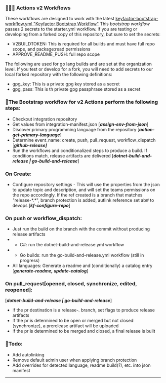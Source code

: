 ### 👨🏿‍🚀 Actions v2 Workflows 

These workflows are designed to work with the latest [keyfactor-bootstrap-workflow.yml "Keyfactor Bootstrap Workflow"](https://github.com/Keyfactor/.github/blob/main/workflow-templates/keyfactor-bootstrap-workflow.yml)
This *bootstrap workflow* passes 2 secrets to the starter.yml workflow. If you are testing or developing from a forked copy of this repository, but sure to set the secrets:

* V2BUILDTOKEN: This is required for all builds and must have full repo scope, and package:read permissions
* APPROVE_README_PUSH: full repo scope

The following are used for go lang builds and are set at the organization level. If you test or develop for a fork, you will need to add secrets to our local forked repository with the following definitions:
* gpg_key: This is a private gpg key stored as a secret
* gpg_pass: This is th private gpg passphrase stored as a secret

### 🚀The Bootstrap workflow for v2 Actions perform the following steps: 

* Checkout integration repository
* Get values from integration-manifest.json [***assign-env-from-json***]
* Discover primary programming language from the repository [***action-get-primary-language***]
* Determine event_name: create, push, pull_request, workflow_dispatch [***github-release]***
* Run the workflows and conditionalized steps to produce a build. If conditions match, release artifacts are delivered [***dotnet-build-and-release | go-build-and-release***]

### On Create:
* Configure repository settings - This will use the properties from the json to update topic and description, and will set the teams permissions on the repo accordingly. If the ref created is a branch that matches "release-\*.\*", branch protection is added, autlink reference set ab# to devops [***kf-configure-repo***]

### On push or workflow_dispatch:
* Just run the build on the branch with the commit without producing release artifacts
* * C#: run the dotnet-build-and-release.yml workflow
* * Go builds: run the go-build-and-release.yml workflow (still in progress)
* All languages: Generate a readme and (conditionally) a catalog entry [***generate-readme, update-catalog***]

### On pull_request[opened, closed, synchronize, edited, reopened]:
[***dotnet-build-and-release | go-build-and-release***]
* If the pr destination is a release-*.* branch, set flags to produce release artifacts 
* If the pr is determined to be open or merged but not closed (synchronize), a prerelease artifact will be uploaded
* If the pr is determined to be merged and closed, a final release is built






### 📝Todo: 
* Add autolinking
* Remove default admin user when applying branch protection
* Add overrides for detected language, readme build(?), etc. into json manifest

---
